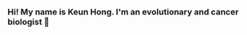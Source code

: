 ### Hi! My name is Keun Hong. I'm an evolutionary and cancer biologist 👋

<!--
#![github stats](https://github-readme-stats.vercel.app/api?username=keun-hong&show_icons=true)
#[![github stats](https://github-readme-stats.vercel.app/api/top-langs/?username=keun-hong&show_icons=true&hide_border=true&title_color=004386&icon_color=004386&layout=compact)](https://github.com/keun-hong)

**keun-hong/keun-hong** is a ✨ _special_ ✨ repository because its `README.md` (this file) appears on your GitHub profile.

Here are some ideas to get you started:

- 🔭 I’m currently working on ...
- 🌱 I’m currently learning ...
- 👯 I’m looking to collaborate on ...
- 🤔 I’m looking for help with ...
- 💬 Ask me about ...
- 📫 How to reach me: ...
- 😄 Pronouns: ...
- ⚡ Fun fact: ...
-->
